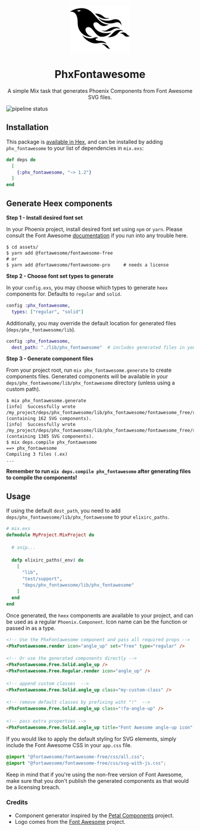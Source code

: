 <p align="center">
  <img src="assets/logo.png" height="128">
  <h1 align="center">PhxFontawesome</h1>
  <p align="center">
    A simple Mix task that generates Phoenix Components from Font Awesome SVG files.
  </p>
</p>

![pipeline status](https://github.com/Intility/phx_fontawesome/actions/workflows/elixir.yml/badge.svg?event=push)

## Installation

This package is [available in Hex](https://hex.pm/packages/phx_fontawesome), and can be installed
by adding `phx_fontawesome` to your list of dependencies in `mix.exs`:

```elixir
def deps do
  [
    {:phx_fontawesome, "~> 1.2"}
  ]
end
```

## Generate Heex components

**Step 1 - Install desired font set**

In your Phoenix project, install desired font set using `npm` or `yarn`. Please consult the Font Awesome
[documentation](https://fontawesome.com/docs/web/setup/packages) if you run into any trouble here.

```shell
$ cd assets/
$ yarn add @fortawesome/fontawesome-free
# or
$ yarn add @fortawesome/fontawesome-pro     # needs a license
```

**Step 2 - Choose font set types to generate**

In your `config.exs`, you may choose which types to generate `heex` components for. Defaults to `regular` and `solid`.

```elixir
config :phx_fontawesome,
  types: ["regular", "solid"]
```

Additionally, you may override the default location for generated files (`deps/phx_fontawesome/lib`).

```elixir
config :phx_fontawesome,
  dest_path: "./lib/phx_fontawesome"  # includes generated files in your projects lib/ directory
```

**Step 3 - Generate component files**

From your project root, run `mix phx_fontawesome.generate` to create components files. Generated components will be available in your
`deps/phx_fontawesome/lib/phx_fontawesome` directory (unless using a custom path).

```shell
$ mix phx_fontawesome.generate
[info]  Successfully wrote /my_project/deps/phx_fontawesome/lib/phx_fontawesome/fontawesome_free/regular.ex (containing 162 SVG components).
[info]  Successfully wrote /my_project/deps/phx_fontawesome/lib/phx_fontawesome/fontawesome_free/solid.ex (containing 1385 SVG components).
$ mix deps.compile phx_fontawesome
==> phx_fontawesome
Compiling 3 files (.ex)
...
```

**Remember to run `mix deps.compile phx_fontawesome` after generating files to compile the components!**

## Usage

If using the default `dest_path`, you need to add `deps/phx_fontawesome/lib/phx_fontawesome` to your `elixirc_paths`.

```elixir
# mix.exs
defmodule MyProject.MixProject do

  # snip...

  defp elixirc_paths(_env) do
    [
      "lib",
      "test/support",
      "deps/phx_fontawesome/lib/phx_fontawesome"
    ]
  end
end
```

Once generated, the `heex` components are available to your project, and can be used as a regular `Phoenix.Component`.
Icon name can be the function or passed in as a type.

```html
<!-- Use the PhxFontawesome component and pass all required props -->
<PhxFontawesome.render icon="angle_up" set="free" type="regular" />

<!-- Or use the generated components directly -->
<PhxFontawesome.Free.Solid.angle_up />
<PhxFontawesome.Free.Regular.render icon="angle_up" />

<!-- append custom classes  -->
<PhxFontawesome.Free.Solid.angle_up class="my-custom-class" />

<!-- remove default classes by prefixing wiht "!"  -->
<PhxFontawesome.Free.Solid.angle_up class="!fa-angle-up" />

<!-- pass extra properties -->
<PhxFontawesome.Free.Solid.angle_up title="Font Awesome angle-up icon" />
```

If you would like to apply the default styling for SVG elements, simply include the Font Awesome CSS in your `app.css` file.

```css
@import "@fortawesome/fontawesome-free/css/all.css";
@import "@fortawesome/fontawesome-free/css/svg-with-js.css";
```

Keep in mind that if you're using the non-free version of Font Awesome, make sure that you don't publish the
generated components as that would be a licensing breach.

### Credits

- Component generator inspired by the [Petal Components](https://github.com/petalframework/petal_components) project.
- Logo comes from the [Font Awesome](https://commons.wikimedia.org/wiki/File:Font_Awesome_5_brands_phoenix-framework.svg) project.
